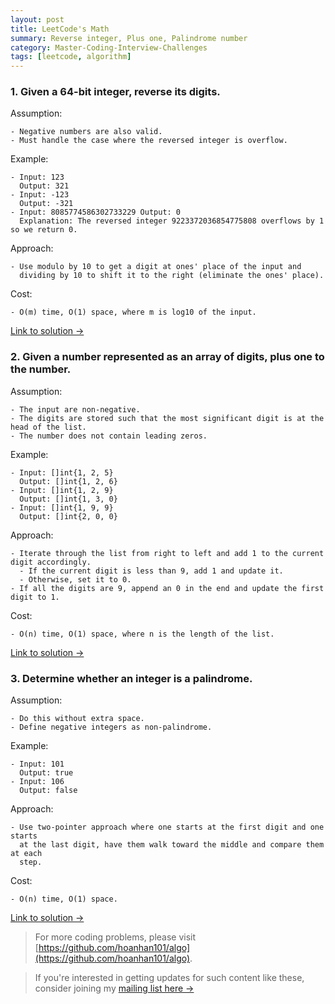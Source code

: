 ```yaml
---
layout: post
title: LeetCode's Math
summary: Reverse integer, Plus one, Palindrome number
category: Master-Coding-Interview-Challenges
tags: [leetcode, algorithm]
---
```


### 1. Given a 64-bit integer, reverse its digits.

Assumption:
```
- Negative numbers are also valid.
- Must handle the case where the reversed integer is overflow.
```

Example:
```
- Input: 123
  Output: 321
- Input: -123
  Output: -321
- Input: 8085774586302733229 Output: 0
  Explanation: The reversed integer 9223372036854775808 overflows by 1 so we return 0.
```

Approach:
```
- Use modulo by 10 to get a digit at ones' place of the input and
  dividing by 10 to shift it to the right (eliminate the ones' place).
```

Cost:
```
- O(m) time, O(1) space, where m is log10 of the input.
```

[Link to solution →](https://github.com/hoanhan101/algo/blob/master/leetcode/reverse_integer_test.go)

### 2. Given a number represented as an array of digits, plus one to the number.

Assumption:
```
- The input are non-negative.
- The digits are stored such that the most significant digit is at the head of the list.
- The number does not contain leading zeros.
```

Example:
```
- Input: []int{1, 2, 5}
  Output: []int{1, 2, 6}
- Input: []int{1, 2, 9}
  Output: []int{1, 3, 0}
- Input: []int{1, 9, 9}
  Output: []int{2, 0, 0}
```

Approach:
```
- Iterate through the list from right to left and add 1 to the current digit accordingly.
  - If the current digit is less than 9, add 1 and update it.
  - Otherwise, set it to 0.
- If all the digits are 9, append an 0 in the end and update the first digit to 1.
```

Cost:
```
- O(n) time, O(1) space, where n is the length of the list.
```

[Link to solution →](https://github.com/hoanhan101/algo/blob/master/leetcode/plus_one_test.go)

### 3. Determine whether an integer is a palindrome.

Assumption:
```
- Do this without extra space.
- Define negative integers as non-palindrome.
```

Example:
```
- Input: 101
  Output: true
- Input: 106
  Output: false
```

Approach:
```
- Use two-pointer approach where one starts at the first digit and one starts
  at the last digit, have them walk toward the middle and compare them at each
  step.
```

Cost:
```
- O(n) time, O(1) space.
```

[Link to solution →](https://github.com/hoanhan101/algo/blob/master/leetcode/palindrome_number_test.go)

> For more coding problems, please visit
  [https://github.com/hoanhan101/algo](https://github.com/hoanhan101/algo).

> If you're interested in getting updates for such content like these, consider
  joining my [mailing list here →](https://tinyletter.com/hoanhan)
